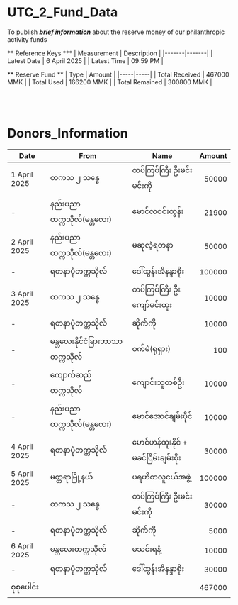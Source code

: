 # UTC_2_Fund_Data
To publish <ins>**_brief information_**</ins> about the reserve money of our philanthropic activity funds

** Reference Keys *** 
| Measurement | Description |
|-------|-------|
| Latest Date | 6 April 2025 | 
| Latest Time | 09:59 PM | 

** Reserve Fund ** 
| Type | Amount | 
|-----|-----|
| Total Received | 467000 MMK |
| Total Used     | 166200 MMK |
| Total Remained | 300800 MMK |
<br>
<br>
<br>
<br>

# Donors_Information 

| Date | From | Name | Amount | 
|-----|-----|-----|-----:|
| 1 April 2025 | တကသ ၂ သန္ဓေ |  တပ်ကြပ်ကြီး ဦးမင်းမင်းကို |  50000 | 
| - | နည်းပညာတက္ကသိုလ်(မန္တလေး) | မောင်လဝင်းထွန်း | 21900 |
| 2 April 2025 | နည်းပညာတက္ကသိုလ်(မန္တလေး) | မဆုလဲ့ရတနာ |  50000 | 
| - |ရတနာပုံတက္ကသိုလ် |  ဒေါ်ထွန်းအိနန္ဒာစိုး | 100000 | 
| 3 April 2025 | တကသ ၂ သန္ဓေ | တပ်ကြပ်ကြီး ဦးကျော်မင်းထူး |  10000 | 
| - | ရတနာပုံတက္ကသိုလ် | ဆိုက်ကို |   10000 | 
| - | မန္တလေးနိုင်ငံခြားဘာသာတက္ကသိုလ် | ဝက်မဲ(ရုရှား) |  100 | 
| - | ​ကျောက်ဆည် တက္ကသိုလ် | ကျောင်းသူတစ်ဦး |  10000 | 
| - | နည်းပညာတက္ကသိုလ်(မန္တလေး) |  မောင်အောင်ချမ်းပိုင် |  10000 | 
| 4 April 2025 | ရတနာပုံတက္ကသိုလ် |  မောင်ဟန်ထူးနိုင် +  မခင်ငြိမ်းချမ်းစိုး |  30000 | 
| 5 April 2025 | မတ္တရာမြို့နယ် | ပရဟိတလူငယ်အဖွဲ့ |  100000 | 
| - | တကသ ၂ သန္ဓေ | တပ်ကြပ်ကြီး ဦးမင်းမင်းကို |  30000 |
| - | ရတနာပုံတက္ကသိုလ် | ဆိုက်ကို |  5000 | 
| 6 April 2025 |  မန္တလေးတက္ကသိုလ် | မသင်းရနံ့ | 10000 | 
| - | ရတနာပုံတက္ကသိုလ် | ဒေါ်ထွန်းအိနန္ဒာစိုး |  30000 | 
| စုစုပေါင်း ||| 467000 |
